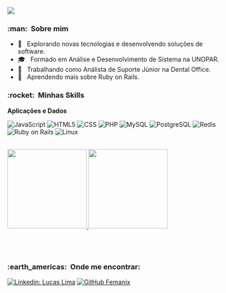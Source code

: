 
![](https://komarev.com/ghpvc/?username=femanix&color=006bed)

<h3> :man: &nbsp;Sobre mim </h3>

- 🤔 &nbsp; Explorando novas tecnologias e desenvolvendo soluções de software.
- 🎓 &nbsp; Formado em Análise e Desenvolvimento de Sistema na UNOPAR.
- 💼 &nbsp; Trabalhando como Análista de Suporte Júnior na Dental Office.
- 🌱 &nbsp; Aprendendo mais sobre Ruby on Rails.

<h3> :rocket: &nbsp;Minhas Skills </h3>

**Aplicações e Dados**


  ![JavaScript](https://img.shields.io/badge/JavaScript-F7DF1E?style=for-the-badge&logo=javascript&logoColor=black)
  ![HTML5](https://img.shields.io/badge/HTML5-E34F26?style=for-the-badge&logo=html5&logoColor=white)
  ![CSS](https://img.shields.io/badge/CSS3-1572B6?style=for-the-badge&logo=css3&logoColor=white)
  ![PHP](https://img.shields.io/badge/PHP-777BB4?style=for-the-badge&logo=php&logoColor=white)
  ![MySQL](https://img.shields.io/badge/MySQL-00000F?style=for-the-badge&logo=mysql&logoColor=white)
  ![PostgreSQL](https://img.shields.io/badge/PostgreSQL-316192?style=for-the-badge&logo=postgresql&logoColor=white)
  ![Redis](https://img.shields.io/badge/Redis-D9281A?style=for-the-badge&logo=redis&logoColor=white)
  ![Ruby on Rails](https://img.shields.io/badge/Ruby_on_Rails-CC0000?style=for-the-badge&logo=ruby-on-rails&logoColor=white)
  ![Linux](https://img.shields.io/badge/Linux-E34F26?style=for-the-badge&logo=linux&logoColor=black)
  


<br/>
<div>
  <a href="https://github.com/femanix">
    <img height="180em" src="https://github-readme-stats.vercel.app/api?username=femanix&theme=cobalt&show_icons=true" />
    <img height="180em" src="https://github-readme-stats.vercel.app/api/top-langs/?username=femanix&layout=compact&langs_count=6&theme=tokyonight"/>
  </a>
</div>

<br/>



 
 <br>

<br/>

<h3> :earth_americas: &nbsp;Onde me encontrar: </h3> 

[![Linkedin: Lucas Lima](https://img.shields.io/badge/linkedin-0077B5?style=for-the-badge&logo=linkedin&logoColor=white)](https://www.linkedin.com/in/lucasgalima/)
[![GitHub Femanix]( https://img.shields.io/github/followers/Femanix?label=follow&style=social)]([https://github.com/femanix])
